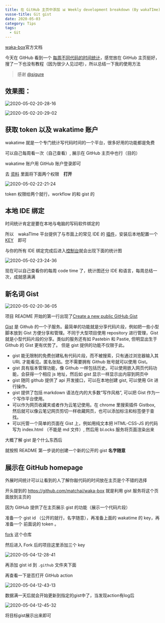```yaml
---
title: 在 GitHub 主页中添加 📊 Weekly development breakdown (By wakaTIme)
vusse-title: Git gist
date: 2020-05-03
category: Tips
tags:
  - Git
---
```


[waka-box](https://github.com/matchai/waka-box)官方文档

<!-- more -->

今天在 GitHub 看到一个 [每周不同代码的时间统计](https://github.com/matchai/waka-box)，感觉放在 GitHub 主页挺好，搜了一下也没有教程（因为很少人见过吧），所以总结一下我的使用方法

>感谢 [@sigure](https://www.sigure.xyz/)

## 效果图：

![2020-05-02-20-28-16](https://raw.githubusercontent.com/fengwei2002/Pictures_02/master/img/2020-05-02-20-28-16.png)

![2020-05-02-20-29-02](https://raw.githubusercontent.com/fengwei2002/Pictures_02/master/img/2020-05-02-20-29-02.png)

## 获取 token 以及 wakatime 账户

wakatime 就是一个专门统计写代码时间的一个平台，很多好用的功能都是免费

可以自己每周看一次（自己查看）, 展示在 GitHub 主页中也行（目的）

wakatime 账户用 GitHub 账户登录即可

去 [资料](https://wakatime.com/settings/profile) 里面将下面两个权限　**打开**

![2020-05-02-22-21-24](https://raw.githubusercontent.com/fengwei2002/Pictures_02/master/img/2020-05-02-22-21-24.png)

token 权限给两个就行，workflow 的和 gist 的

## 本地 IDE 绑定

时间统计肯定是要在本地与电脑的写码软件绑定的

所以　wakaTIme 平台提供了与市面上的常见 IDE 的 [插件](https://wakatime.com/plugins)，安装后本地配置一个　[KEY](https://wakatime.com/settings/api-key)　即可

与你的所有 IDE 绑定完成后进入[控制台](https://wakatime.com/dashboard)就会出现下面的统计图

![2020-05-02-23-24-36](https://raw.githubusercontent.com/fengwei2002/Pictures_02/master/img/2020-05-02-23-24-36.png)

现在可以自己查看你的每周 code time 了，统计图还分 IDE 和语言，每周总结一次，成就感满满

## 新名词 Gist

![2020-05-02-20-36-05](https://raw.githubusercontent.com/fengwei2002/Pictures_02/master/img/2020-05-02-20-36-05.png)

项目 README 开始的第一行出现了[Create a new public GitHub Gist](https://gist.github.com/)

[Gist](https://gist.github.com/) 是 Github 的一个子服务。最简单的功能就是分享代码片段，例如把一些小型脚本放到 Gist 方便分享和管理。不同于大型项目使用 repository 进行管理，Gist 就是小型代码片段的分享。类似的服务还有如 Pastebin 和 Pastie, 但明显出生于 Github 的 Gist 更有优势了。
但是 gist 提供的功能不仅限于此。

- gist 能无限制的免费创建私有代码片段，而不被搜索，只有通过浏览器输入其 URL 才能看见。匿名张贴。您不需要拥有 Github 账号就可以使用 Gist。
- gist 具有版本管理功能，像 Github 一样包括历史。可以使用嵌入网页代码功能，会获得一个相应 js 地址，然后如 gist 显示一样显示出内容到网页中
- gist 随同 github 提供了 api 开发接口，可以在本地创建 gist, 可以使用 Git 进行操作。
- gist 提供了包括 markdown 语法在内的大多数“写作风格”, 可以把 Gist 作为一个写作平台使用。
- 可以作为网页收藏夹或者作为云笔记使用。在 chrome 里搜索插件 Gistbox, 然后就可以像云笔记网页剪切一样收藏网页，也可以添加标注和标签便于查找。
- 可以托管一个简单的页面在 Gist 上，例如用纯文本把 HTML-CSS-JS 的代码写为 index.html （不能是 md 文件）, 然后用 bl.ocks 服务将页面渲染出来

大概了解 gist 是个什么东西后

就按照 README 第一步说的创建一个新的公开的 gist  **名字随意**

## 展示在 GitHub homepage

外展时间统计可以让看到的人了解你敲代码的时间放在主页是个不错的选择

开头提到的 https://github.com/matchai/waka-box 就是利用 gist 服务将这个页面放到主页的

因为 GitHub 提供了在主页展示 gist 的功能（展示一个代码片段）

准备一个 gist id （公开的就行，名字随意），再准备上面的 wakatime 的 key，再准备一个 前面说的 token 。

[fork](https://github.com/fengwei2002/wakatime-box) 这个仓库

然后进入 Fork 后的项目这里添加三个 key

![2020-05-04-12-28-41](https://raw.githubusercontent.com/fengwei2002/Pictures_02/master/img/2020-05-04-12-28-41.png)

再添加 gist id 到 `.github` 文件夹下面

再查看一下是否打开 GitHub action

![2020-05-04-12-43-13](https://raw.githubusercontent.com/fengwei2002/Pictures_02/master/img/2020-05-04-12-43-13.png)


数据满一天后就会开始更新到指定的gist中了，当发现action有log后

![2020-05-04-12-45-32](https://raw.githubusercontent.com/fengwei2002/Pictures_02/master/img/2020-05-04-12-45-32.png)

将目标gist展示出来即可